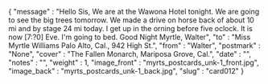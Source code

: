 {
  "message" : "Hello Sis, We are at the Wawona Hotel tonight. We are going to see the big trees tomorrow. We made a drive on horse back of about 10 mi and by stage 24 mi today. I get up in the orning before five oclock. It is now [7:?0] Eve. I'm going to bed. Good Night Myrtle, Walter",
  "to" : "Miss Myrtle Williams Palo Alto, Cal., 942 High St.",
  "from" : "Walter",
  "postmark" : "None",
  "cover" : "The Fallen Monarch, Mariposa Grove, Cal.",
  "date" : "",
  "notes" : "",
  "weight" : 1,
  "image_front" : "myrts_postcards_unk-1_front.jpg",
  "image_back" : "myrts_postcards_unk-1_back.jpg",
  "slug" : "card012"
}
